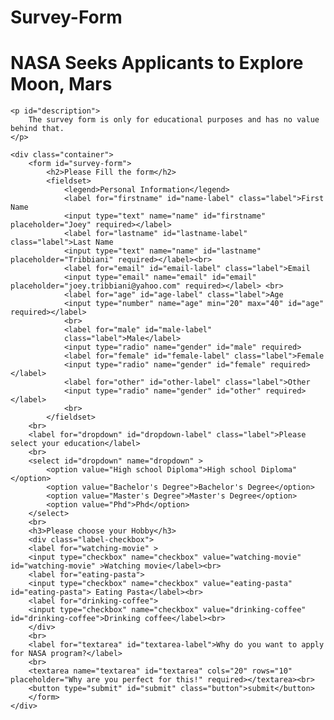 # Survey-Form
<!DOCTYPE html>
<html lang="en">
<head>
    <meta charset="UTF-8">
    <meta http-equiv="X-UA-Compatible" content="IE=edge">
    <meta name="viewport" content="width=device-width, initial-scale=1.0">
    <link rel="stylesheet" href="form.css">
    <title>Survey</title>
</head>
<body>
    <h1 id="title">
        NASA Seeks Applicants to Explore Moon, Mars
        </h1>

    <p id="description">
        The survey form is only for educational purposes and has no value behind that.
    </p>

    <div class="container">
        <form id="survey-form">
            <h2>Please Fill the form</h2>
            <fieldset>
                <legend>Personal Information</legend>
                <label for="firstname" id="name-label" class="label">First Name
                <input type="text" name="name" id="firstname" placeholder="Joey" required></label>
                <label for="lastname" id="lastname-label" class="label">Last Name
                <input type="text" name="name" id="lastname" placeholder="Tribbiani" required></label><br>
                <label for="email" id="email-label" class="label">Email
                <input type="email" name="email" id="email" placeholder="joey.tribbiani@yahoo.com" required></label> <br>
                <label for="age" id="age-label" class="label">Age
                <input type="number" name="age" min="20" max="40" id="age" required></label>
                <br>
                <label for="male" id="male-label"
                class="label">Male</label>
                <input type="radio" name="gender" id="male" required>
                <label for="female" id="female-label" class="label">Female
                <input type="radio" name="gender" id="female" required></label>
                <label for="other" id="other-label" class="label">Other
                <input type="radio" name="gender" id="other" required></label>
                <br>
            </fieldset>
        <br>
        <label for="dropdown" id="dropdown-label" class="label">Please select your education</label>
        <br>
        <select id="dropdown" name="dropdown" >
            <option value="High school Diploma">High school Diploma"</option>
            <option value="Bachelor's Degree">Bachelor's Degree</option>
            <option value="Master's Degree">Master's Degree</option>
            <option value="Phd">Phd</option>
        </select>
        <br>
        <h3>Please choose your Hobby</h3>
        <div class="label-checkbox">
        <label for="watching-movie" >
        <input type="checkbox" name="checkbox" value="watching-movie" id="watching-movie" >Watching movie</label><br>
        <label for="eating-pasta">
        <input type="checkbox" name="checkbox" value="eating-pasta" id="eating-pasta"> Eating Pasta</label><br>
        <label for="drinking-coffee">
        <input type="checkbox" name="checkbox" value="drinking-coffee" id="drinking-coffee">Drinking coffee</label><br>
        </div>
        <br>
        <label for="textarea" id="textarea-label">Why do you want to apply for NASA program?</label>
        <br>
        <textarea name="textarea" id="textarea" cols="20" rows="10" placeholder="Why are you perfect for this!" required></textarea><br>
        <button type="submit" id="submit" class="button">submit</button>
        </form>
    </div>
</body>
</html>

